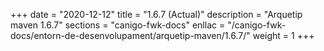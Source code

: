+++
date        = "2020-12-12"
title       = "1.6.7 (Actual)"
description = "Arquetip maven 1.6.7"
sections    = "canigo-fwk-docs"
enllac		= "/canigo-fwk-docs/entorn-de-desenvolupament/arquetip-maven/1.6.7/"
weight		= 1
+++
